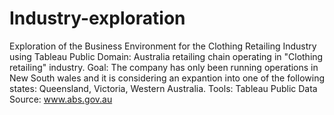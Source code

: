 # Industry-exploration
Exploration of the Business Environment for the Clothing Retailing Industry using Tableau Public
Domain: Australia retailing chain operating in "Clothing retailing" industry.
Goal: The company has only been running operations in New South wales and it is considering an expantion into one of the following states: Queensland, Victoria, Western Australia.
Tools: Tableau Public
Data Source: www.abs.gov.au
